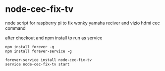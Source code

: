 # node-cec-fix-tv
node script for raspberry pi to fix wonky yamaha reciver and vizio hdmi cec command


after checkout and npm install to run as service

    npm install forever -g
    npm install forever-service -g
    
    forever-service install node-cec-fix-tv
    service node-cec-fix-tv start
    
